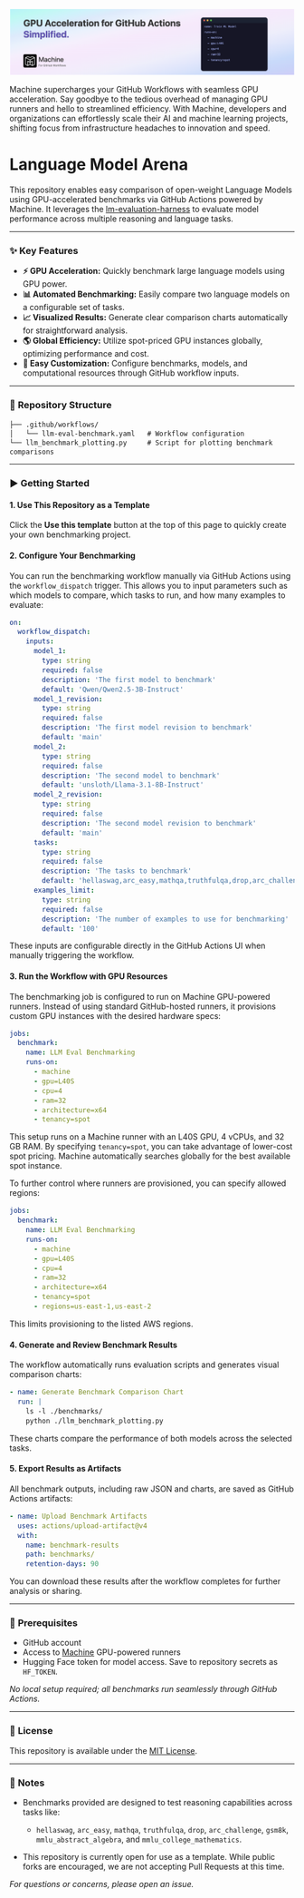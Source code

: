 [![Machine](./docs/github-repo-banner.png)](https://machine.dev/)

Machine supercharges your GitHub Workflows with seamless GPU acceleration. Say goodbye to
the tedious overhead of managing GPU runners and hello to streamlined efficiency. With Machine,
developers and organizations can effortlessly scale their AI and machine learning projects,
shifting focus from infrastructure headaches to innovation and speed.

# Language Model Arena

This repository enables easy comparison of open-weight Language Models using GPU-accelerated benchmarks via GitHub Actions powered by Machine. It leverages the [lm-evaluation-harness](https://github.com/EleutherAI/lm-evaluation-harness) to evaluate model performance across multiple reasoning and language tasks.

---

### ✨ **Key Features**

- **⚡ GPU Acceleration:** Quickly benchmark large language models using GPU power.
- **📊 Automated Benchmarking:** Easily compare two language models on a configurable set of tasks.
- **📈 Visualized Results:** Generate clear comparison charts automatically for straightforward analysis.
- **🌎 Global Efficiency:** Utilize spot-priced GPU instances globally, optimizing performance and cost.
- **🚀 Easy Customization:** Configure benchmarks, models, and computational resources through GitHub workflow inputs.

---

### 📁 **Repository Structure**

```
├── .github/workflows/
│   └── llm-eval-benchmark.yaml   # Workflow configuration
└── llm_benchmark_plotting.py     # Script for plotting benchmark comparisons
```

---

### ▶️ **Getting Started**

#### 1. **Use This Repository as a Template**
Click the **Use this template** button at the top of this page to quickly create your own benchmarking project.

#### 2. **Configure Your Benchmarking**
You can run the benchmarking workflow manually via GitHub Actions using the `workflow_dispatch` trigger. This allows you to input parameters such as which models to compare, which tasks to run, and how many examples to evaluate:

```yaml
on:
  workflow_dispatch:
    inputs:
      model_1:
        type: string
        required: false
        description: 'The first model to benchmark'
        default: 'Qwen/Qwen2.5-3B-Instruct'
      model_1_revision:
        type: string
        required: false
        description: 'The first model revision to benchmark'
        default: 'main'
      model_2:
        type: string
        required: false
        description: 'The second model to benchmark'
        default: 'unsloth/Llama-3.1-8B-Instruct'
      model_2_revision:
        type: string
        required: false
        description: 'The second model revision to benchmark'
        default: 'main'
      tasks:
        type: string
        required: false
        description: 'The tasks to benchmark'
        default: 'hellaswag,arc_easy,mathqa,truthfulqa,drop,arc_challenge,gsm8k,mmlu_abstract_algebra,mmlu_college_mathematics'
      examples_limit:
        type: string
        required: false
        description: 'The number of examples to use for benchmarking'
        default: '100'
```

These inputs are configurable directly in the GitHub Actions UI when manually triggering the workflow.

#### 3. **Run the Workflow with GPU Resources**
The benchmarking job is configured to run on Machine GPU-powered runners. Instead of using standard GitHub-hosted runners, it provisions custom GPU instances with the desired hardware specs:

```yaml
jobs:
  benchmark:
    name: LLM Eval Benchmarking
    runs-on:
      - machine
      - gpu=L40S
      - cpu=4
      - ram=32
      - architecture=x64
      - tenancy=spot
```

This setup runs on a Machine runner with an L40S GPU, 4 vCPUs, and 32 GB RAM. By specifying `tenancy=spot`, you can take advantage of lower-cost spot pricing. Machine automatically searches globally for the best available spot instance.

To further control where runners are provisioned, you can specify allowed regions:

```yaml
jobs:
  benchmark:
    name: LLM Eval Benchmarking
    runs-on:
      - machine
      - gpu=L40S
      - cpu=4
      - ram=32
      - architecture=x64
      - tenancy=spot
      - regions=us-east-1,us-east-2
```

This limits provisioning to the listed AWS regions.

#### 4. **Generate and Review Benchmark Results**
The workflow automatically runs evaluation scripts and generates visual comparison charts:

```yaml
- name: Generate Benchmark Comparison Chart
  run: |
    ls -l ./benchmarks/
    python ./llm_benchmark_plotting.py
```

These charts compare the performance of both models across the selected tasks.

#### 5. **Export Results as Artifacts**
All benchmark outputs, including raw JSON and charts, are saved as GitHub Actions artifacts:

```yaml
- name: Upload Benchmark Artifacts
  uses: actions/upload-artifact@v4
  with:
    name: benchmark-results
    path: benchmarks/
    retention-days: 90
```

You can download these results after the workflow completes for further analysis or sharing.

---

### 🔑 **Prerequisites**

- GitHub account
- Access to [Machine](https://machine.dev) GPU-powered runners
- Hugging Face token for model access. Save to repository secrets as `HF_TOKEN`.

_No local setup required; all benchmarks run seamlessly through GitHub Actions._

---

### 📄 **License**

This repository is available under the [MIT License](LICENSE).

---

### 📌 **Notes**

- Benchmarks provided are designed to test reasoning capabilities across tasks like:
  - `hellaswag`, `arc_easy`, `mathqa`, `truthfulqa`, `drop`, `arc_challenge`, `gsm8k`, `mmlu_abstract_algebra`, and `mmlu_college_mathematics`.

- This repository is currently open for use as a template. While public forks are encouraged, we are not accepting Pull Requests at this time.

_For questions or concerns, please open an issue._
